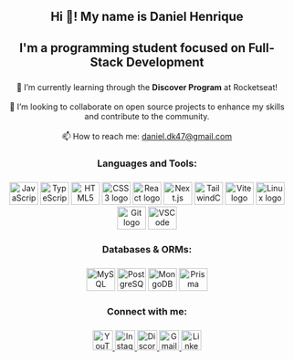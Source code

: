 <h2 align="center">Hi 👋! My name is Daniel Henrique</h2>

###

<h2 align="center">I'm a programming student focused on Full-Stack Development</h2>

###

<p align="center">
  🌱 I’m currently learning through the <strong>Discover Program</strong> at Rocketseat!<br><br>
  👯 I’m looking to collaborate on open source projects to enhance my skills and contribute to the community.<br><br>
  📫 How to reach me: <a href="mailto:daniel.dk47@gmail.com">daniel.dk47@gmail.com</a>
</p>

###

<h3 align="center">Languages and Tools:</h3>

###

<div align="center">
  <img src="https://cdn.jsdelivr.net/gh/devicons/devicon/icons/javascript/javascript-original.svg" height="40" width="50" alt="JavaScript logo" />
  <img src="https://cdn.jsdelivr.net/gh/devicons/devicon/icons/typescript/typescript-original.svg" height="40" width="50" alt="TypeScript logo" />
  <img src="https://cdn.jsdelivr.net/gh/devicons/devicon/icons/html5/html5-original.svg" height="40" width="50" alt="HTML5 logo" />
  <img src="https://cdn.jsdelivr.net/gh/devicons/devicon/icons/css3/css3-original.svg" height="40" width="50" alt="CSS3 logo" />
  <img src="https://cdn.jsdelivr.net/gh/devicons/devicon/icons/react/react-original.svg" height="40" width="50" alt="React logo" />
  <img src="https://cdn.jsdelivr.net/gh/devicons/devicon/icons/nextjs/nextjs-original.svg" height="40" width="50" alt="Next.js logo" />
  <img src="https://cdn.jsdelivr.net/gh/devicons/devicon/icons/tailwindcss/tailwindcss-plain.svg" height="40" width="50" alt="TailwindCSS logo" />
  <img src="https://cdn.jsdelivr.net/gh/devicons/devicon/icons/vite/vite-original.svg" height="40" width="50" alt="Vite logo" />
  <img src="https://cdn.jsdelivr.net/gh/devicons/devicon/icons/linux/linux-original.svg" height="40" width="50" alt="Linux logo" />
  <img src="https://cdn.jsdelivr.net/gh/devicons/devicon/icons/git/git-original.svg" height="40" width="50" alt="Git logo" />
  <img src="https://cdn.jsdelivr.net/gh/devicons/devicon/icons/vscode/vscode-original.svg" height="40" width="50" alt="VSCode logo" />
</div>

###

<h3 align="center">Databases & ORMs:</h3>

###

<div align="center">
  <img src="https://cdn.jsdelivr.net/gh/devicons/devicon/icons/mysql/mysql-original.svg" height="40" width="50" alt="MySQL logo" />
  <img src="https://cdn.jsdelivr.net/gh/devicons/devicon/icons/postgresql/postgresql-original.svg" height="40" width="50" alt="PostgreSQL logo" />
  <img src="https://cdn.jsdelivr.net/gh/devicons/devicon/icons/mongodb/mongodb-original.svg" height="40" width="50" alt="MongoDB logo" />
  <img src="https://cdn.jsdelivr.net/gh/devicons/devicon/icons/prisma/prisma-original.svg" height="40" width="50" alt="Prisma logo" />
</div>

###

<h3 align="center">Connect with me:</h3>

###

<div align="center">
  <a href="https://www.youtube.com/channel/UCJ1eVJ38KygumVcVOyFNCPA" target="_blank">
    <img src="https://img.shields.io/static/v1?message=YouTube&logo=youtube&label=&color=FF0000&logoColor=white&labelColor=&style=for-the-badge" height="35" alt="YouTube logo" />
  </a>
  <a href="https://www.instagram.com/dhs_santos/" target="_blank">
    <img src="https://img.shields.io/static/v1?message=Instagram&logo=instagram&label=&color=E4405F&logoColor=white&labelColor=&style=for-the-badge" height="35" alt="Instagram logo" />
  </a>
  <a href="https://discord.com/channels/@Daniel.dk#2673" target="_blank">
    <img src="https://img.shields.io/static/v1?message=Discord&logo=discord&label=&color=7289DA&logoColor=white&labelColor=&style=for-the-badge" height="35" alt="Discord logo" />
  </a>
  <a href="mailto:daniel.dk47@gmail.com" target="_blank">
    <img src="https://img.shields.io/static/v1?message=Gmail&logo=gmail&label=&color=D14836&logoColor=white&labelColor=&style=for-the-badge" height="35" alt="Gmail logo" />
  </a>
  <a href="https://www.linkedin.com/in/daniel-henrique-d-santos/" target="_blank">
    <img src="https://img.shields.io/static/v1?message=LinkedIn&logo=linkedin&label=&color=0077B5&logoColor=white&labelColor=&style=for-the-badge" height="35" alt="LinkedIn logo" />
  </a>
</div>
